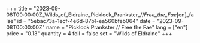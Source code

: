 +++
title = "2023-09-08T00:00:00Z_Wilds_of_Eldraine_Picklock_Prankster_//_Free_the_Fae_[en]_false"
id = "5ebac73a-1ecf-4e6d-87b1-ea560bfeb064"
date = "2023-09-08T00:00:00Z"
name = "Picklock Prankster // Free the Fae"
lang = ["en"]
price = "0.13"
quantity = 4
foil = false
set = "Wilds of Eldraine"
+++
